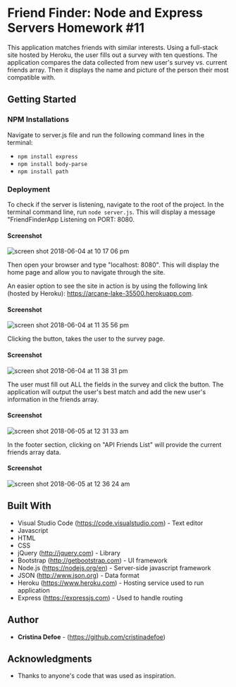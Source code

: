 # Friend Finder: Node and Express Servers Homework #11

This application matches friends with similar interests. Using a full-stack site hosted by Heroku, the user fills out a survey with ten questions. The application compares the data collected from new user's survey vs. current friends array. Then it displays the name and picture of the person their most compatible with.

## Getting Started
### NPM Installations

Navigate to server.js file and run the following command lines in the terminal:

- `npm install express`
- `npm install body-parse`
- `npm install path`
### Deployment 

To check if the server is listening, navigate to the root of the project. In the terminal command line, run `node server.js`. This will display a message "FriendFinderApp Listening on PORT: 8080.
#### Screenshot

![screen shot 2018-06-04 at 10 17 06 pm](https://user-images.githubusercontent.com/35505038/40955290-593d4d24-6846-11e8-89b0-828057424cb8.png)

Then open your browser and type "localhost: 8080". This will display the home page and allow you to navigate through the site. 

An easier option to see the site in action is by using the following link (hosted by Heroku): https://arcane-lake-35500.herokuapp.com.

#### Screenshot

![screen shot 2018-06-04 at 11 35 56 pm](https://user-images.githubusercontent.com/35505038/40956980-1d4500dc-6850-11e8-9fc6-1106b5fbf5f3.png)

Clicking the button, takes the user to the survey page. 
#### Screenshot

![screen shot 2018-06-04 at 11 38 31 pm](https://user-images.githubusercontent.com/35505038/40957022-6c20cefc-6850-11e8-9cbd-247d9d5e1250.png)

The user must fill out ALL the fields in the survey and click the button. The application will output the user's best match and add the new user's information in the friends array.

#### Screenshot

![screen shot 2018-06-05 at 12 31 33 am](https://user-images.githubusercontent.com/35505038/40962159-f6e27a98-6861-11e8-91e2-024ed0aadc6b.png)

In the footer section, clicking on "API Friends List" will provide the current friends array data.

#### Screenshot

![screen shot 2018-06-05 at 12 36 24 am](https://user-images.githubusercontent.com/35505038/40962309-67bec23a-6862-11e8-85e3-ff2ff44364eb.png)

## Built With

* Visual Studio Code (https://code.visualstudio.com) - Text editor
* Javascript 
* HTML
* CSS
* jQuery (http://jquery.com) - Library
* Bootstrap (http://getbootstrap.com) - UI framework
* Node.js (https://nodejs.org/en) - Server-side javascript framework
* JSON (http://www.json.org) - Data format 
* Heroku (https://www.heroku.com) - Hosting service used to run application
* Express (https://expressjs.com) - Used to handle routing

## Author

* **Cristina Defoe** - (https://github.com/cristinadefoe)

## Acknowledgments

* Thanks to anyone's code that was used as inspiration.
